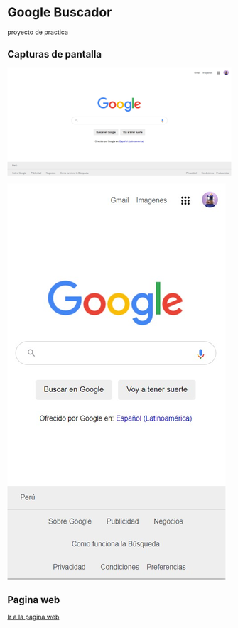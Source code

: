 # Google Buscador

proyecto de practica

## Capturas de pantalla

![App Screenshot](./img/captura-desktop.jpg)

![App Screenshot](./img/captura-mobile.jpg)

## Pagina web

[Ir a la pagina web](https://jaenfigueroa.github.io/Google-Buscador/)
